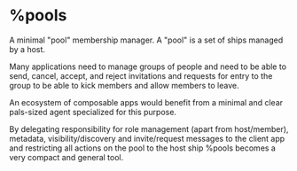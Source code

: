 # %pools
A minimal "pool" membership manager. A "pool" is a set of ships managed by a host.

Many applications need to manage groups of people and need to be able to send, cancel, accept, and reject invitations and requests for entry to the group to be able to kick members and allow members to leave.

An ecosystem of composable apps would benefit from a minimal and clear pals-sized agent specialized for this purpose.

By delegating responsibility for role management (apart from host/member), metadata, visibility/discovery and invite/request messages to the client app and restricting all actions on the pool to the host ship %pools becomes a very compact and general tool.
